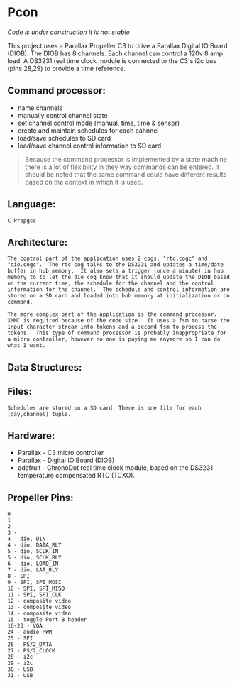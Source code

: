 Pcon 
==== 
*Code is under construction it is not stable*

This project uses a Parallax Propeller C3 to drive a Parallax Digital IO Board (DIOB).  The DIOB has 8 channels.  Each channel can control a 120v 8 amp load.  A DS3231 real time clock module is connected to the C3's i2c bus (pins 28,29) to provide a time reference. 

Command processor:
------------------
*    name channels
*    manually control channel state
*   set channel control mode (manual, time, time & sensor)
*    create and maintain schedules for each cahnnel
*    load/save schedules to SD card
*   load/save channel control information to SD card

 >Because the command processor is implemented by a state machine there is a lot of flexibility in they way commands can be entered.  It should be noted that the same command could have different results based on the context in which it is used.

Language:
---------

	C Propgcc

Architecture:
-------------
    The control part of the application uses 2 cogs, "rtc.cogc" and 
    "dio.cogc".  The rtc cog talks to the DS3231 and updates a time/date buffer in hub memory.  It also sets a trigger (once a minute) in hub memory to to let the dio cog know that it should update the DIOB based on the current time, the schedule for the channel and the control information for the channel.  The schedule and control information are stored on a SD card and loaded into hub memory at initialization or on command.

    The more complex part of the application is the command processor.  XMMC is required because of the code size.  It uses a fsm to parse the input character stream into tokens and a second fsm to process the tokens.  This type of command processor is probably inappropriate for a micro controller, however no one is paying me anymore so I can do what I want.

Data Structures:
----------------

Files:
------

    Schedules are stored on a SD card. There is one file for each (day,channel) tuple.

Hardware:
---------
*    Parallax - C3 micro controller 
*    Parallax - Digital IO Board (DIOB)
*    adafruit - ChronoDot real time clock module, based on the DS3231  temperature compensated RTC (TCXO).

Propeller Pins:
---------------

    0 
    1
    2 
    3 - 
    4 - dio, DIN
    4 - dio, DATA_RLY
    5 - dio, SCLK_IN
    5 - dio, SCLK_RLY
    6 - dio, LOAD_IN
    7 - dio, LAT_RLY
    8 - SPI
    9 - SPI, SPI_MOSI
    10 - SPI, SPI_MISO
    11 - SPI, SPI_CLK
    12 - composite video
    13 - composite video
    14 - composite video
    15 - toggle Port B header
    16-23 - VGA 
    24 - audio PWM
    25 - SPI
    26 - PS/2_DATA
    27 - PS/2_CLOCK. 
    28 - i2c
    29 - i2c
    30 - USB
    31 - USB
